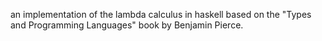 an implementation of the lambda calculus
in haskell based on the "Types and Programming Languages" book by Benjamin Pierce.